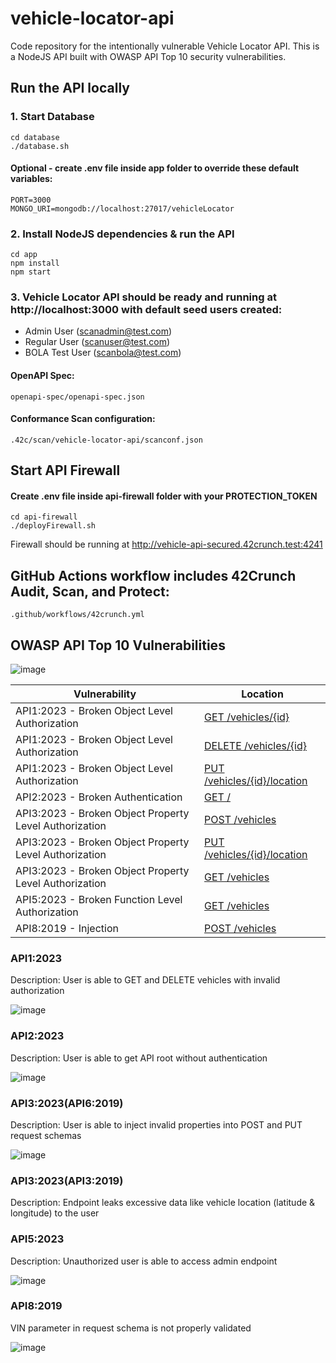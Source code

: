 # vehicle-locator-api
Code repository for the intentionally vulnerable Vehicle Locator API. This is a NodeJS API built with OWASP API Top 10 security vulnerabilities.

## Run the API locally

### 1. Start Database
```
cd database
./database.sh
```

#### Optional - create .env file inside app folder to override these default variables:
```
PORT=3000
MONGO_URI=mongodb://localhost:27017/vehicleLocator
```

### 2. Install NodeJS dependencies & run the API
```
cd app
npm install
npm start
```

### 3. Vehicle Locator API should be ready and running at http://localhost:3000 with default seed users created:
- Admin User (scanadmin@test.com)
- Regular User (scanuser@test.com)
- BOLA Test User (scanbola@test.com)

#### OpenAPI Spec:
```
openapi-spec/openapi-spec.json
```

#### Conformance Scan configuration:
```
.42c/scan/vehicle-locator-api/scanconf.json
```

## Start API Firewall
#### Create .env file inside api-firewall folder with your PROTECTION_TOKEN

```
cd api-firewall
./deployFirewall.sh
```

Firewall should be running at http://vehicle-api-secured.42crunch.test:4241

## GitHub Actions workflow includes 42Crunch Audit, Scan, and Protect:
```
.github/workflows/42crunch.yml
```

## OWASP API Top 10 Vulnerabilities

![image](https://github.com/user-attachments/assets/1149d806-6418-4af4-96c2-e04f832010a1)

| Vulnerability                                           | Location                                   |
| ------------------------------------------------------- | ------------------------------------------ |
| API1:2023 - Broken Object Level Authorization           | [GET /vehicles/{id}](#api12023)            |
| API1:2023 - Broken Object Level Authorization           | [DELETE /vehicles/{id}](#api12023)         |
| API1:2023 - Broken Object Level Authorization           | [PUT /vehicles/{id}/location](#api12023)   |
| API2:2023 - Broken Authentication                       | [GET /](#api22023)                         |
| API3:2023 - Broken Object Property Level Authorization  | [POST /vehicles](#api32023api62019)        |
| API3:2023 - Broken Object Property Level Authorization  | [PUT /vehicles/{id}/location](#api32023api62019)|
| API3:2023 - Broken Object Property Level Authorization  | [GET /vehicles](#api32023api32019)         |
| API5:2023 - Broken Function Level Authorization         | [GET /vehicles](#api52023)                 |
| API8:2019 - Injection                                   | [POST /vehicles](#api82019)                |

### API1:2023
Description: User is able to GET and DELETE vehicles with invalid authorization

![image](https://github.com/user-attachments/assets/9f4f0786-f519-4aa9-937c-24910f235476)

### API2:2023
Description: User is able to get API root without authentication

![image](https://github.com/user-attachments/assets/934ae725-6065-43f4-bd1d-82df576b9470)

### API3:2023(API6:2019)
Description: User is able to inject invalid properties into POST and PUT request schemas

![image](https://github.com/user-attachments/assets/c867542f-0e01-41ac-929a-887f10d120fa)

### API3:2023(API3:2019)
Description: Endpoint leaks excessive data like vehicle location (latitude & longitude) to the user

### API5:2023
Description: Unauthorized user is able to access admin endpoint

![image](https://github.com/user-attachments/assets/079324e8-432c-462d-87fb-742298b3addb)

### API8:2019
VIN parameter in request schema is not properly validated

![image](https://github.com/user-attachments/assets/ee9f19dc-d89f-4723-ace3-cc4169253aa2)

